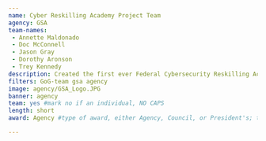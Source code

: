 ```yaml
---
name: Cyber Reskilling Academy Project Team
agency: GSA
team-names:
 - Annette Maldonado
 - Doc McConnell
 - Jason Gray
 - Dorothy Aronson
 - Trey Kennedy
description: Created the first ever Federal Cybersecurity Reskilling Academy, offering federal employees hands-on training in cybersecurity. Their pilot was so successful that multiple cabinet agencies have adopted parts of the curriculum and core design to begin scaling the model at their own agencies, preparing an increasing number of federal employees to enter the future of work.
filters: GoG-team gsa agency
image: agency/GSA_Logo.JPG
banner: agency
team: yes #mark no if an individual, NO CAPS
length: short
award: Agency #type of award, either Agency, Council, or President's; this is case sensitive so make sure to match the options listed exactly. This section generates the format of the card

---
```

